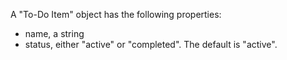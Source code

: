A "To-Do Item" object has the following properties:

- name, a string
- status, either "active" or "completed". The default is "active".
